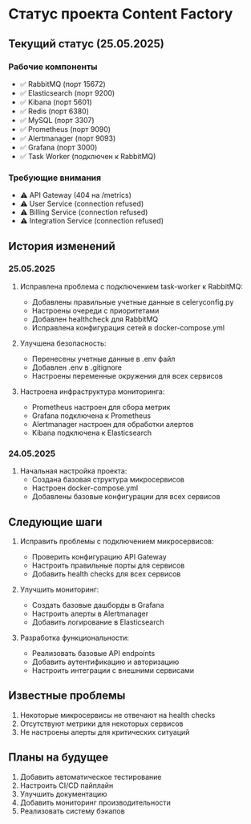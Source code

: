 # Статус проекта Content Factory

## Текущий статус (25.05.2025)

### Рабочие компоненты
- ✅ RabbitMQ (порт 15672)
- ✅ Elasticsearch (порт 9200)
- ✅ Kibana (порт 5601)
- ✅ Redis (порт 6380)
- ✅ MySQL (порт 3307)
- ✅ Prometheus (порт 9090)
- ✅ Alertmanager (порт 9093)
- ✅ Grafana (порт 3000)
- ✅ Task Worker (подключен к RabbitMQ)

### Требующие внимания
- ⚠️ API Gateway (404 на /metrics)
- ⚠️ User Service (connection refused)
- ⚠️ Billing Service (connection refused)
- ⚠️ Integration Service (connection refused)

## История изменений

### 25.05.2025
1. Исправлена проблема с подключением task-worker к RabbitMQ:
   - Добавлены правильные учетные данные в celeryconfig.py
   - Настроены очереди с приоритетами
   - Добавлен healthcheck для RabbitMQ
   - Исправлена конфигурация сетей в docker-compose.yml

2. Улучшена безопасность:
   - Перенесены учетные данные в .env файл
   - Добавлен .env в .gitignore
   - Настроены переменные окружения для всех сервисов

3. Настроена инфраструктура мониторинга:
   - Prometheus настроен для сбора метрик
   - Grafana подключена к Prometheus
   - Alertmanager настроен для обработки алертов
   - Kibana подключена к Elasticsearch

### 24.05.2025
1. Начальная настройка проекта:
   - Создана базовая структура микросервисов
   - Настроен docker-compose.yml
   - Добавлены базовые конфигурации для всех сервисов

## Следующие шаги

1. Исправить проблемы с подключением микросервисов:
   - Проверить конфигурацию API Gateway
   - Настроить правильные порты для сервисов
   - Добавить health checks для всех сервисов

2. Улучшить мониторинг:
   - Создать базовые дашборды в Grafana
   - Настроить алерты в Alertmanager
   - Добавить логирование в Elasticsearch

3. Разработка функциональности:
   - Реализовать базовые API endpoints
   - Добавить аутентификацию и авторизацию
   - Настроить интеграции с внешними сервисами

## Известные проблемы

1. Некоторые микросервисы не отвечают на health checks
2. Отсутствуют метрики для некоторых сервисов
3. Не настроены алерты для критических ситуаций

## Планы на будущее

1. Добавить автоматическое тестирование
2. Настроить CI/CD пайплайн
3. Улучшить документацию
4. Добавить мониторинг производительности
5. Реализовать систему бэкапов 